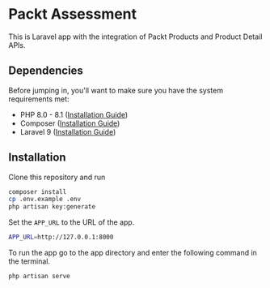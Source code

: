 # Packt Assessment

This is Laravel app with the integration of Packt Products and Product Detail APIs.

## Dependencies

Before jumping in, you'll want to make sure you have the system requirements met:
- PHP 8.0 - 8.1 ([Installation Guide](https://www.php.net/manual/en/install.php))
- Composer ([Installation Guide](https://getcomposer.org/download/))
- Laravel 9 ([Installation Guide](https://laravel.com/docs/9.x))

## Installation

Clone this repository and run

```bash
composer install
cp .env.example .env
php artisan key:generate
```

Set the `APP_URL` to the URL of the app.
```bash
APP_URL=http://127.0.0.1:8000
```

To run the app go to the app directory and enter the following command in the terminal.
```bash
php artisan serve
```
